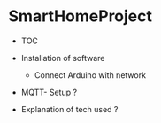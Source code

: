 # SmartHomeProject

- TOC

- Installation of software
  - Connect Arduino with network

- MQTT- Setup ?

- Explanation of tech used ?
